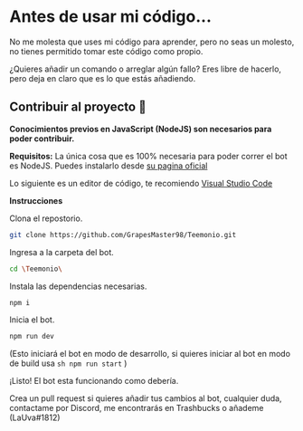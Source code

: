 # Antes de usar mi código...

No me molesta que uses mi código para aprender, pero no seas un molesto, no tienes permitido tomar este código como propio.

¿Quieres añadir un comando o arreglar algún fallo? Eres libre de hacerlo, pero deja en claro que es lo que estás añadiendo.

## Contribuir al proyecto 📝

**Conocimientos previos en JavaScript (NodeJS) son necesarios para poder contribuir.**

**Requisitos:**
La única cosa que es 100% necesaria para poder correr el bot es NodeJS. Puedes instalarlo desde [su pagina oficial](https://nodejs.org/en/)

Lo siguiente es un editor de código, te recomiendo [Visual Studio Code](https://code.visualstudio.com)

**Instrucciones**

Clona el repostorio.
```sh
git clone https://github.com/GrapesMaster98/Teemonio.git
```

Ingresa a la carpeta del bot.
```sh
cd \Teemonio\
```

Instala las dependencias necesarias.
```sh
npm i
```

Inicia el bot.
```sh
npm run dev
```
(Esto iniciará el bot en modo de desarrollo, si quieres iniciar al bot en modo de build usa ```sh npm run start``` )

¡Listo! El bot esta funcionando como debería.

Crea un pull request si quieres añadir tus cambios al bot, cualquier duda, contactame por Discord, me encontrarás en Trashbucks o añademe (LaUva#1812)
